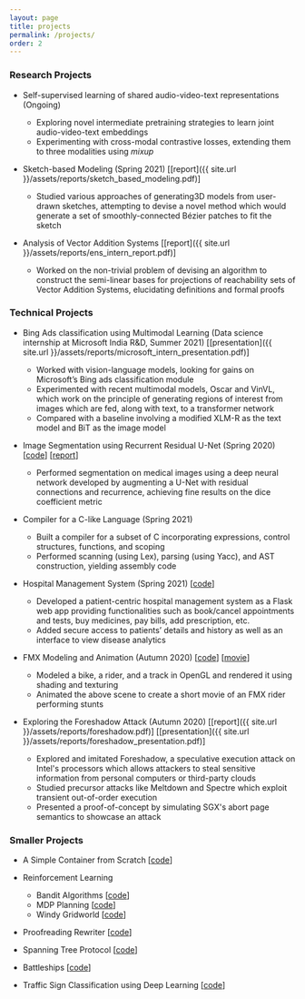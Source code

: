 ```yaml
---
layout: page
title: projects
permalink: /projects/
order: 2
---
```


### Research Projects

* Self-supervised learning of shared audio-video-text representations (Ongoing)
    * Exploring novel intermediate pretraining strategies to learn joint audio-video-text embeddings
    * Experimenting with cross-modal contrastive losses, extending them to three modalities using *mixup*

* Sketch-based Modeling (Spring 2021) 
[[report]({{ site.url }}/assets/reports/sketch_based_modeling.pdf)]
    * Studied various approaches of generating3D models from user-drawn sketches, attempting to devise a novel method which would generate a set of smoothly-connected Bézier patches to fit the sketch

* Analysis of Vector Addition Systems
[[report]({{ site.url }}/assets/reports/ens_intern_report.pdf)]
    * Worked on the non-trivial problem of devising an algorithm to construct the semi-linear bases for projections
    of reachability sets of Vector Addition Systems, elucidating definitions and formal proofs

### Technical Projects

* Bing Ads classification using Multimodal Learning (Data science internship at Microsoft India R&D, Summer 2021)
[[presentation]({{ site.url }}/assets/reports/microsoft_intern_presentation.pdf)]
	* Worked with vision-language models, looking for gains on Microsoft’s Bing ads classification module
	* Experimented with recent multimodal models, Oscar and VinVL, which work on the principle of
generating regions of interest from images which are fed, along with text, to a transformer network
	* Compared with a baseline involving a modified XLM-R as the text model and BiT as the image model

* Image Segmentation using Recurrent Residual U-Net (Spring 2020)
[[code](https://github.com/akkapakasaikiran/MIS-R2UNet)] 
[[report](https://github.com/akkapakasaikiran/MIS-R2UNet/blob/master/project_report.pdf)]
    * Performed segmentation on medical images using a deep neural network developed by augmenting a U-Net with residual connections and recurrence, achieving fine results on the dice coefficient metric

* Compiler for a C-like Language (Spring 2021)
    * Built a compiler for a subset of C incorporating expressions, control structures, functions, and scoping
    * Performed scanning (using Lex), parsing (using Yacc), and AST construction, yielding assembly code

* Hospital Management System (Spring 2021) [[code](https://github.com/CS387-Project-Team/Patient-management-system)]
    * Developed a patient-centric hospital management system as a Flask web app providing functionalities such as book/cancel appointments and tests, buy medicines, pay bills, add prescription, etc.
    * Added secure access to patients’ details and history as well as an interface to view disease analytics

* FMX Modeling and Animation (Autumn 2020) 
[[code]()] 
[[movie](https://youtu.be/RhG3SWKn6W8)]
    * Modeled a bike, a rider, and a track in OpenGL and rendered it using shading and texturing
    * Animated the above scene to create a short movie of an FMX rider performing stunts


* Exploring the Foreshadow Attack (Autumn 2020) 
[[report]({{ site.url }}/assets/reports/foreshadow.pdf)]
[[presentation]({{ site.url }}/assets/reports/foreshadow_presentation.pdf)]
    * Explored and imitated Foreshadow, a speculative execution attack on Intel's processors which allows attackers to steal sensitive information from personal computers or third-party clouds
    * Studied precursor attacks like Meltdown and Spectre which exploit transient out-of-order execution
    * Presented a proof-of-concept by simulating SGX's abort page semantics to showcase an attack

### Smaller Projects

* A Simple Container from Scratch [[code](https://github.com/akkapakasaikiran/container-from-scratch)]
    <!-- * Understood and built a simple container from scratch using Linux namespaces and cgroups -->

* Reinforcement Learning
    * Bandit Algorithms [[code](https://github.com/akkapakasaikiran/bandit-algos)]
    * MDP Planning [[code](https://github.com/akkapakasaikiran/mdp-planning)]
    * Windy Gridworld [[code](https://github.com/akkapakasaikiran/windy-gridworld)]

* Proofreading Rewriter [[code](https://github.com/akkapakasaikiran/Proofreading-Rewriter)]
    <!-- * Developed a Python-based tool which detects and corrects spelling and grammar mistakes, and suggests alternative words and phrases using statistics from online APIs like datamuse and phrasefinder -->

* Spanning Tree Protocol [[code](https://github.com/akkapakasaikiran/NoLoops)] 
    <!-- * Built a loop-free logical topology of LANs and bridges by implementing the protocol in C++ -->
    <!-- * Simulated the functioning of learning bridges on a sequence of data transfers using callbacks -->

* Battleships [[code](https://github.com/saum-g/Battleships)]
    <!-- * Implemented the board game Battleships in the language Racket with multiple difficulty levels, incorporating ideas from functional and object oriented paradigms to design probabilistic -->

* Traffic Sign Classification using Deep Learning [[code](https://github.com/akkapakasaikiran/Traffic-Signs-Classifier)]
    <!-- * Implemented a CNN based on Inception modules and Spatial Transformation layers from scratch -->
    <!-- * Trained on the GTSRB dataset achieving almost 98% accuracy with little to no data augmentation -->